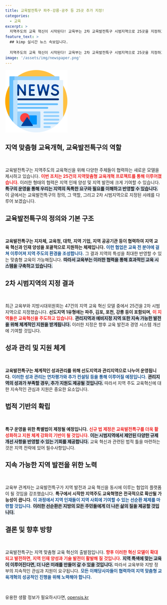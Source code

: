 ```yaml
---
title: 교육발전특구 파주·강릉·공주 등 25곳 추가 지정!
categories:
  - 교육
excerpt: >
  지역주도의 교육 혁신이 시작된다! 교육부는 2차 교육발전특구 시범지역으로 25곳을 지정하고, 지역맞춤형 교육 개혁을 통해 인재 양성과 지방 발전을 이끌 계획이다. 더 많은 기대와 관심이 필요한 순간!
feature_text: >
  ## kimp 실시간 뉴스 속보입니다.

  지역주도의 교육 혁신이 시작된다! 교육부는 2차 교육발전특구 시범지역으로 25곳을 지정하고, 지역맞춤형 교육 개혁을 통해 인재 양성과 지방 발전을 이끌 계획이다. 더 많은 기대와 관심이 필요한 순간!
image: '/assets/img/newspaper.png'
---
```


<p><img src="/assets/img/newspaper.png" alt="kimplant 속보" /></p>

<h2 data-ke-size="size26">지역 맞춤형 교육개혁, 교육발전특구의 역할</h2>

<p data-ke-size="size16">&nbsp;</p>

<p>교육발전특구는 지역주도의 교육혁신을 위해 다양한 주체들이 협력하는 새로운 모델을 제시하고 있습니다. <b><span style="color: #ee2323;">이번 조치는 25건의 지역맞춤형 교육개혁 프로젝트를 통해 이루어졌습니다.</span></b> 이러한 형태의 협력은 지역 인재 양성 및 지역 발전에 크게 기여할 수 있습니다. <b><span style="background-color: #21538527;">특구의 운영을 통해 우리는 지역의 독특한 요구와 필요를 이해하고 반영할 수 있습니다.</span></b> 이 글에서는 교육발전특구의 정의, 그 역할, 그리고 2차 시범지역으로 지정된 사례를 다루어 보겠습니다.</p>

<h2 data-ke-size="size26">교육발전특구의 정의와 기본 구조</h2>

<p data-ke-size="size16">&nbsp;</p>

<p><b>교육발전특구는 지자체, 교육청, 대학, 지역 기업, 지역 공공기관 등이 협력하여 지역 교육 혁신과 인재 양성을 포괄적으로 지원하는 체제입니다.</b> <b><span style="color: #1a5490;">이런 협업은 교육 전 분야에 걸쳐 이루어져 지역 주도의 환경을 조성합니다.</span></b> 그 결과 지역의 특성을 최대한 반영할 수 있는 맞춤형 교육이 가능해집니다. <b><span style="background-color: #21538527;">따라서 교육부는 이러한 협력을 통해 효과적인 교육 시스템을 구축하고 있습니다.</span></b></p>

<h2 data-ke-size="size26">2차 시범지역의 지정 결과</h2>

<p data-ke-size="size16">&nbsp;</p>

<p>최근 교육부와 지방시대위원회는 47건의 지역 교육 혁신 모델 중에서 25건을 2차 시범지역으로 지정했습니다. <b>선도지역 1유형에는 파주, 김포, 포천, 강릉 등이 포함되며</b>, <b><span style="color: #ee2323;">이 지역들은 교육혁신을 주도하고 있습니다.</span></b> <b><span style="background-color: #21538527;">관리지역과 예비지정 지역 또한 지속 가능한 발전을 위해 체계적인 지원을 받게됩니다.</span></b> 이러한 지정은 향후 교육 발전과 경영 시스템 개선에 기여할 것입니다.</p>

<h2 data-ke-size="size26">성과 관리 및 지원 체계</h2>

<p data-ke-size="size16">&nbsp;</p>

<p><b>교육발전특구는 체계적인 성과관리를 위해 선도지역과 관리지역으로 나누어 운영됩니다.</b> <b><span style="color: #1a5490;">이러한 성과 관리는 연차평가와 추가 컨설팅 등을 통해 이루어질 예정입니다.</span></b> <b><span style="background-color: #21538527;">관리지역의 성과가 부족할 경우, 추가 지원도 제공될 것입니다.</span></b> 따라서 지역 주도 교육혁신에 대한 지속적인 관심과 지원은 중요한 요소입니다.</p>

<h2 data-ke-size="size26">법적 기반의 확립</h2>

<p data-ke-size="size16">&nbsp;</p>

<p><b>특구 운영을 위한 특별법이 제정될 예정입니다.</b> <b><span style="color: #ee2323;">신규 법 제정은 교육발전특구를 더욱 활성화하고 지원 체계 강화의 기반이 될 것입니다.</span></b> <b><span style="background-color: #21538527;">이는 시범지역에서 제안된 다양한 규제 개선 사항을 반영할 수 있는 기회를 제공합니다.</span></b> 교육 혁신과 관련된 법적 틀을 마련하는 것은 지역 전략에 있어 필수사항입니다.</p>

<h2 data-ke-size="size26">지속 가능한 지역 발전을 위한 노력</h2>

<p data-ke-size="size16">&nbsp;</p>

<p>교육부 관계자는 교육발전특구가 지역 발전과 교육 혁신을 동시에 이루는 협업의 플랫폼이 될 것임을 강조했습니다. <b>특구에서 시작한 지역주도 교육혁명은 전국적으로 확산될 가능성이 큽니다.</b> <b><span style="color: #1a5490;">이 과정에서 지역 인재들이 지역 사회에 기여할 수 있는 선순환 체제를 마련할 것입니다.</span></b> <b><span style="background-color: #21538527;">이러한 선순환은 지방의 모든 주민들에게 더 나은 삶의 질을 제공할 것입니다.</span></b></p>

<h2 data-ke-size="size26">결론 및 향후 방향</h2>

<p data-ke-size="size16">&nbsp;</p>

<p>교육발전특구는 지역 맞춤형 교육 혁신의 출발점입니다. <b><span style="color: #ee2323;">향후 이러한 혁신 모델이 확대되고 발전하면, 지역 인재 양성과 기술 발전이 활발해 질 것입니다.</span></b> <b><span style="background-color: #21538527;">지역 특색에 맞는 교육이 이루어진다면, 더 나은 미래를 만들어 갈 수 있을 것입니다.</span></b> 따라서 교육부와 지방 정부의 지속적인 관심과 지원이 요구됩니다. <b><span style="color: #1a5490;">모든 이해당사자들이 협력하여 지역 맞춤형 교육개혁의 성공적인 진행을 위해 노력해야 합니다.</span></b></p>

<p data-ke-size="size16">&nbsp;</p>
유용한 생활 정보가 필요하시다면, <a href="https://opensis.kr" rel="dofollow">opensis.kr</a>


